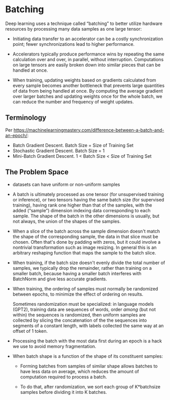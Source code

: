 # Batching

Deep learning uses a technique called “batching” to better utilize hardware
resources by processing many data samples as one large tensor:

- Initiating data transfer to an accelerator can be a costly synchronization
  point; fewer synchronizations lead to higher performance.
  
- Accelerators typically produce performance wins by repeating the same
  calculation over and over, in parallel, without interruption.  Computations on
  large tensors are easily broken down into similar pieces that can be handled
  at once.
  
- When training, updating weights based on gradients calculated from every
  sample becomes another bottleneck that prevents large quantities of
  data from being handled at once.  By computing the average gradient over
  larger batches and updating weights once for the whole batch, we can reduce
  the number and frequency of weight updates.

## Terminology

Per https://machinelearningmastery.com/difference-between-a-batch-and-an-epoch/:

* Batch Gradient Descent. Batch Size = Size of Training Set
* Stochastic Gradient Descent. Batch Size = 1
* Mini-Batch Gradient Descent. 1 < Batch Size < Size of Training Set

## The Problem Space

- datasets can have uniform or non-uniform samples

- A batch is ultimately processed as one tensor (for unsupervised training or
  inference), or two tensors having the same batch size (for supervised training),
  having rank one higher than that of the samples, with the added (“sample”)
  dimension indexing data corresponding to each sample.  The shape of the batch
  in the other dimensions is usually, but not always, the union of the shapes of
  the samples.
  
- When a slice of the batch across the sample dimension doesn't match the shape
  of the corresponding sample, the data in that slice must be chosen.  Often
  that's done by padding with zeros, but it could involve a nontrivial
  transformation such as image resizing.  In general this is an arbitrary
  reshaping function that maps the sample to the batch slice.
  
- When training, if the batch size doesn't evenly divide the total number of
  samples, we typically drop the remainder, rather than training on a smaller
  batch, because having a smaller batch interferes with BatchNorm and give less accurate 
  gradients.
  
- When training, the ordering of samples must normally be randomized between
  epochs, to minimize the effect of ordering on results.
  
  Sometimes randomization must be specialized: in language models (GPT2),
  training data are sequences of words, order *among* (but not within) the
  sequences is randomized, then uniform samples are collected by slicing the
  concatenation of the the sequences into segments of a constant length, with
  labels collected the same way at an offset of 1 token.

- Processing the batch with the most data first during an epoch is a hack we use
  to avoid memory fragmentation.
    
- When batch shape is a function of the shape of its constituent samples:
  
  - Forming batches from samples of similar shape allows batches to have less
    data on average, which reduces the amount of computation required to
    process a batch.
    
  - To do that, after randomization, we sort each group of K*batchsize samples
    before dividing it into K batches.
